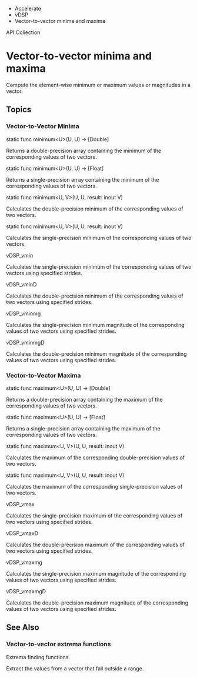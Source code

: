 

- Accelerate
- vDSP
-  Vector-to-vector minima and maxima 

API Collection

# Vector-to-vector minima and maxima

Compute the element-wise minimum or maximum values or magnitudes in a vector.

## Topics

### Vector-to-Vector Minima

static func minimum&lt;U>(U, U) -> [Double]

Returns a double-precision array containing the minimum of the corresponding values of two vectors.

static func minimum&lt;U>(U, U) -> [Float]

Returns a single-precision array containing the minimum of the corresponding values of two vectors.

static func minimum&lt;U, V>(U, U, result: inout V)

Calculates the double-precision minimum of the corresponding values of two vectors.

static func minimum&lt;U, V>(U, U, result: inout V)

Calculates the single-precision minimum of the corresponding values of two vectors.

vDSP_vmin

Calculates the single-precision minimum of the corresponding values of two vectors using specified strides.

vDSP_vminD

Calculates the double-precision minimum of the corresponding values of two vectors using specified strides.

vDSP_vminmg

Calculates the single-precision minimum magnitude of the corresponding values of two vectors using specified strides.

vDSP_vminmgD

Calculates the double-precision minimum magnitude of the corresponding values of two vectors using specified strides.

### Vector-to-Vector Maxima

static func maximum&lt;U>(U, U) -> [Double]

Returns a double-precision array containing the maximum of the corresponding values of two vectors.

static func maximum&lt;U>(U, U) -> [Float]

Returns a single-precision array containing the maximum of the corresponding values of two vectors.

static func maximum&lt;U, V>(U, U, result: inout V)

Calculates the maximum of the corresponding double-precision values of two vectors.

static func maximum&lt;U, V>(U, U, result: inout V)

Calculates the maximum of the corresponding single-precision values of two vectors.

vDSP_vmax

Calculates the single-precision maximum of the corresponding values of two vectors using specified strides.

vDSP_vmaxD

Calculates the double-precision maximum of the corresponding values of two vectors using specified strides.

vDSP_vmaxmg

Calculates the single-precision maximum magnitude of the corresponding values of two vectors using specified strides.

vDSP_vmaxmgD

Calculates the double-precision maximum magnitude of the corresponding values of two vectors using specified strides.

## See Also

### Vector-to-vector extrema functions

Extrema finding functions

Extract the values from a vector that fall outside a range.


